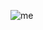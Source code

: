 ![me](https://github.com/DeedsBaron/White_Punk/blob/9e0443193555c10b88f9e02333b93ff5bb506ca6/giphy.gif)

